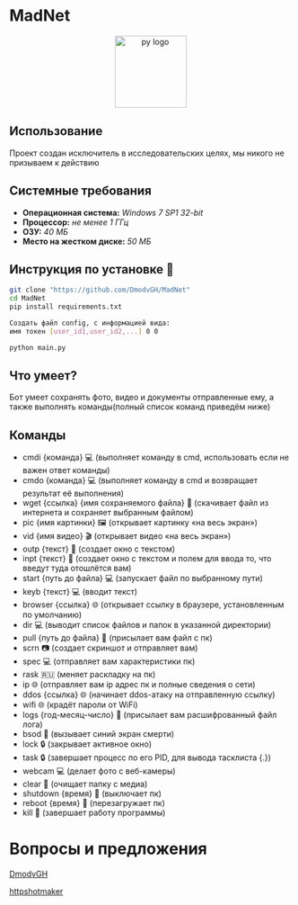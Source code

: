 # MadNet
<div  align="center">
    <p>
        <a  href="#">
            <img  src="https://raw.github.com/DmodvGH/BackDoorBot/87f35e87f9f14877840359d4228a1ee2e49ac913/img/logo.png"  width="128px"  height="128px"  alt="py logo" />
        </a>
    </p>
</div>

## Использование
Проект создан исключитель в исследовательских целях, мы никого не призываем к действию

## Системные требования
- **Операционная система:** _Windows 7 SP1 32-bit_ 
- **Процессор:** _не менее 1 ГГц_
- **ОЗУ:** _40 МБ_
- **Место на жестком диске:** _50 МБ_

## Инструкция по установке 💾
```bash
git clone "https://github.com/DmodvGH/MadNet"
cd MadNet
pip install requirements.txt
```

```bash
Создать файл config, с информацией вида:
имя токен [user_id1,user_id2,...] 0 0
```

```bash
python main.py
```

## Что умеет?
Бот умеет сохранять фото, видео и документы отправленные ему, а также выполнять команды(полный список команд приведём ниже) 
## Команды
- cmdi {команда} 💻 (выполняет команду в cmd, использовать если не важен ответ команды)
- cmdo {команда} 💻 (выполняет команду в cmd и возвращает результат её выполнения)
- wget {ссылка} {имя сохраняемого файла} 💾 (скачивает файл из интернета и сохраняет выбранным файлом)
- pic {имя картинки} 🖼 (открывает картинку «на весь экран»)
- vid {имя видео} 🎬 (открывает видео «на весь экран»)
- outp {текст} 💬 (создает окно с текстом)
- inpt {текст} 📝 (создает окно с текстом и полем для ввода то, что введут туда отошлётся вам)
- start {путь до файла} 💻 (запускает файл по выбранному пути)
- keyb {текст} 💻 (вводит текст)
- browser {ссылка} 🌐 (открывает ссылку в браузере, установленным по умолчанию)
- dir 💻 (выводит список файлов и папок в указанной директории)
- pull {путь до файла} 💾 (присылает вам файл с пк)
- scrn 📷 (создает скриншот и отправляет вам)
- spec 💻 (отправляет вам характеристики пк)
- rask 🇷🇺 (меняет раскладку на пк)
- ip 🌐 (отправляет вам ip адрес пк и полные сведения о сети)
- ddos {ссылка} 🌐 (начинает ddos-атаку на отправленную ссылку) 
- wifi 🌐 (крадëт пароли от WiFi) 
- logs {год-месяц-число} 💾 (присылает вам расшифрованный файл лога)
- bsod 🛑 (вызывает синий экран смерти) 
- lock 🔒 (закрывает активное окно)
- task 🔒 (завершает процесс по его PID, для вывода тасклиста {.})
- webcam 💻 (делает фото с веб-камеры)
- clear 🧹 (очищает папку с медиа) 
- shutdown {время} 🛑 (выключает пк)
- reboot {время} 🛑 (перезагружает пк)
- kill 🛑 (завершает работу программы) 

# Вопросы и предложения
[DmodvGH](https://t.me/DmodvTG)

[httpshotmaker](https://t.me/httpshotmaker)

